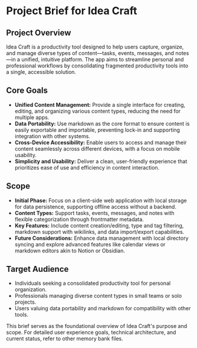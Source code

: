 # Project Brief for Idea Craft

## Project Overview
Idea Craft is a productivity tool designed to help users capture, organize, and manage diverse types of content—tasks, events, messages, and notes—in a unified, intuitive platform. The app aims to streamline personal and professional workflows by consolidating fragmented productivity tools into a single, accessible solution.

## Core Goals
- **Unified Content Management:** Provide a single interface for creating, editing, and organizing various content types, reducing the need for multiple apps.
- **Data Portability:** Use markdown as the core format to ensure content is easily exportable and importable, preventing lock-in and supporting integration with other systems.
- **Cross-Device Accessibility:** Enable users to access and manage their content seamlessly across different devices, with a focus on mobile usability.
- **Simplicity and Usability:** Deliver a clean, user-friendly experience that prioritizes ease of use and efficiency in content interaction.

## Scope
- **Initial Phase:** Focus on a client-side web application with local storage for data persistence, supporting offline access without a backend.
- **Content Types:** Support tasks, events, messages, and notes with flexible categorization through frontmatter metadata.
- **Key Features:** Include content creation/editing, type and tag filtering, markdown support with wikilinks, and data import/export capabilities.
- **Future Considerations:** Enhance data management with local directory syncing and explore advanced features like calendar views or markdown editors akin to Notion or Obsidian.

## Target Audience
- Individuals seeking a consolidated productivity tool for personal organization.
- Professionals managing diverse content types in small teams or solo projects.
- Users valuing data portability and markdown for compatibility with other tools.

This brief serves as the foundational overview of Idea Craft's purpose and scope. For detailed user experience goals, technical architecture, and current status, refer to other memory bank files.
